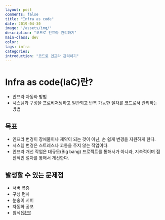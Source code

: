 ```yaml
---
layout: post
comments: false
title: "Infra as code"
date: 2019-04-30
image: '/assets/img/'
description: "코드로 인프라 관리하기"
main-class: dev
color:
tags: infra
categories:
introduction: "코드로 인프라 관리하기"
---
```

# Infra as code(IaC)란?

-   인프라 자동화 방법
-   시스템과 구성을 프로비저닝하고 일관되고 반복 가능한 절차를 코드로서 관리하는 방법

## 목표

-   인프라 변경이 장애물이나 제약이 되는 것이 아닌, 손 쉽게 변경을 지원하게 한다.
-   시스템 변경은 스트레스나 고통을 주지 않는 작업이다.
-   인프라 개선 작업은 대규모(Big bang) 프로젝트를 통해서가 아니라, 지속적이며 점진적인 절차를 통해서 개선한다.

## 발생할 수 있는 문제점

-   서버 폭증
-   구성 편차
-   눈송이 서버
-   자동화 공포
-   침식([링크](https://devcenter.heroku.com/articles/erosion-resistance#heroku-is-erosion-resistant))
